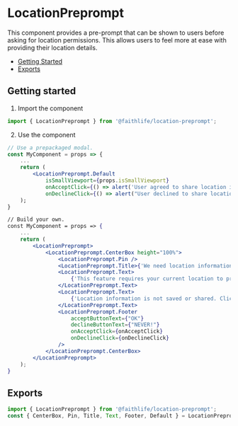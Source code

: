 # LocationPreprompt

This component provides a pre-prompt that can be shown to users before asking for location permissions.
This allows users to feel more at ease with providing their location details.

- [Getting Started](#getting-started)
- [Exports](#exports)

## Getting started

1. Import the component

```jsx
import { LocationPreprompt } from '@faithlife/location-preprompt';
```

2. Use the component

```jsx
// Use a prepackaged modal.
const MyComponent = props => {
	...
	return (
		<LocationPreprompt.Default
			isSmallViewport={props.isSmallViewport}
			onAcceptClick={() => alert('User agreed to share location information.')}
			onDeclineClick={() => alert("User declined to share location information")}>
	);
}

// Build your own.
const MyComponent = props => {
	...
	return (
		<LocationPreprompt>
			<LocationPreprompt.CenterBox height="100%">
				<LocationPreprompt.Pin />
				<LocationPreprompt.Title>{'We need location information.'}</Title>
				<LocationPreprompt.Text>
					{'This feature requires your current location to process the foobar.'}
				</LocationPreprompt.Text>
				<LocationPreprompt.Text>
					{'Location information is not saved or shared. Click OK to accept.'}
				</LocationPreprompt.Text>
				<LocationPreprompt.Footer
					acceptButtonText={"OK"}
					declineButtonText={"NEVER!"}
					onAcceptClick={onAcceptClick}
					onDeclineClick={onDeclineClick}
				/>
			</LocationPreprompt.CenterBox>
		</LocationPreprompt>
	);
}
```

## Exports

```js
import { LocationPreprompt } from '@faithlife/location-preprompt';
const { CenterBox, Pin, Title, Text, Footer, Default } = LocationPreprompt;
```
